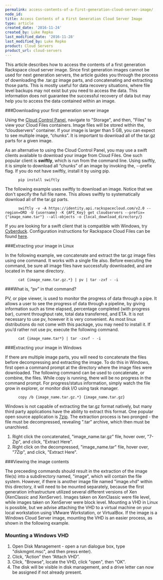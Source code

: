 ```yaml
---
permalink: access-contents-of-a-first-generation-cloud-server-image/
node_id:
title: Access Contents of a First Generation Cloud Server Image
type: article
created_date: '2016-11-24'
created_by: Luke Repko
last_modified_date: '2016-11-28'
last_modified_by: Luke Repko
product: Cloud Servers
product_url: cloud-servers
---
```


This article describes how to access the contents of a first generation Rackspace cloud server image. Since first generation images cannot be used for next generation servers, the article guides you through the process of downloading the .tar.gz image parts, and concatenating and extracting those parts. This is mostly useful for data recovery situations, where file level backups may not exist but you need to access the data. This information does not guarantee the successful recovery of data but may help you to access the data contained within an image.

###Downloading your first generation server image

Using the [Cloud Control Panel](https://mycloud.rackspace.com), navigate to "Storage", and then, "Files" to view your Cloud Files containers. Image files will be stored within the, “cloudservers” container. If your image is larger than 5 GB, you can expect to see multiple image, “chunks”. It is important to download all of the tar.gz parts for a given image.

As an alternative to using the Cloud Control Panel, you may use a swift clients available to download your image from Cloud Files. One such popular client is **swiftly**, which is run from the command line. Using swiftly, it is simple to download all “chunks” of an image by invoking the, --prefix flag. If you do not have swiftly, install it by using pip. 

          pip install swiftly

The following example uses swiftly to download an image. Notice that we don't specify the full file name. This allows swiftly to systematically download all of the tar.gz parts.

          swiftly -v -A https://identity.api.rackspacecloud.com/v2.0 --region=ORD -U {username} -K {API_Key} get cloudservers --prefix={"image_name.tar"} --all-objects -o {local_download_directory/}
          
If you are looking for a swift client that is compatible with Windows, try [Cyberduck](https://cyberduck.io/). Configuration instructions for Rackspace Cloud Files can be found [here](https://trac.cyberduck.io/wiki/help/en/howto/cloudfiles). 
          
###Extracting your image in Linux

In the following example, we concatenate and extract the tar.gz image files using one command. It works with a single file also. Before executing the command, be sure all image files have successfully downloaded, and are located in the same directory. 

          cat {image_name.tar.gz.*} | pv | tar -zxf - -i
          
###What is, “pv” in that command?

PV, or pipe viewer, is used to monitor the progress of data through a pipe. It allows a user to see the progress of data through a pipeline, by giving information such as time elapsed, percentage completed (with progress bar), current throughput rate, total data transferred, and ETA. It is not necessary to use pv, however it is very convenient. As most linux distributions do not come with this package, you may need to install it. If you’d rather not use pv, execute the following command.

          cat {image_name.tar*} | tar -zxvf - -i
          
###Extracting your image in Windows

If there are multiple image parts, you will need to concatenate the files before decompressing and extracting the image. To do this in Windows, first open a command prompt at the directory where the image files were downloaded. The following command can be used to concatenate, or combine, the files. While copy is running, there will be no progress in the command prompt. For progress/status information, simply watch the file grow in explorer, or monitor disk I/O using task manager. 

          copy /b {image_name.tar.gz.*} {image_name.tar.gz}

Windows is not capable of extracting the tar.gz format natively, but many third party applications have the ability to extract this format. One popular open source application is [7zip](http://www.7-zip.org/). The extraction process is two pronged - the file must be decompressed, revealing ".tar" archive, which then must be unarchived. 

1. Right click the concatenated, "image_name.tar.gz" file, hover over, "7-Zip", and click, "Extract Here".
2. Right click on the decompressed, "image_name.tar" file, hover over, "7Zip", and click, "Extract Here".
          
###Viewing the image contents

The preceeding commands should result in the extraction of the image file(s) into a subdirectory named, "image", which will contain the file system. However, if there is another image file named "image.vhd" within this directory, it will need to be mounted separately, because the first generation infrastructure utilized several different versions of Xen (XenClassic and XenServer). Images taken on XenClassic were file level, while images taken on XenServer were block level. Mounting a VHD in Linux is possible, but we advise attaching the VHD to a virtual machine on your local workstation using VMware Workstation, or VirtualBox. If the image is a Windows Cloud Server image, mounting the VHD is an easier process, as shown in the following example. 

### Mounting a Windows VHD

1. Open Disk Management - open a run dialogue box, type "diskmgmt.msc", and then press enter).
2. Click, “Action” then “Attach VHD”.
3. Click, "Browse", locate the VHD, click "open", then "OK".
4. The disk will be visible in disk management, and a drive letter can now be assigned if not already present.
